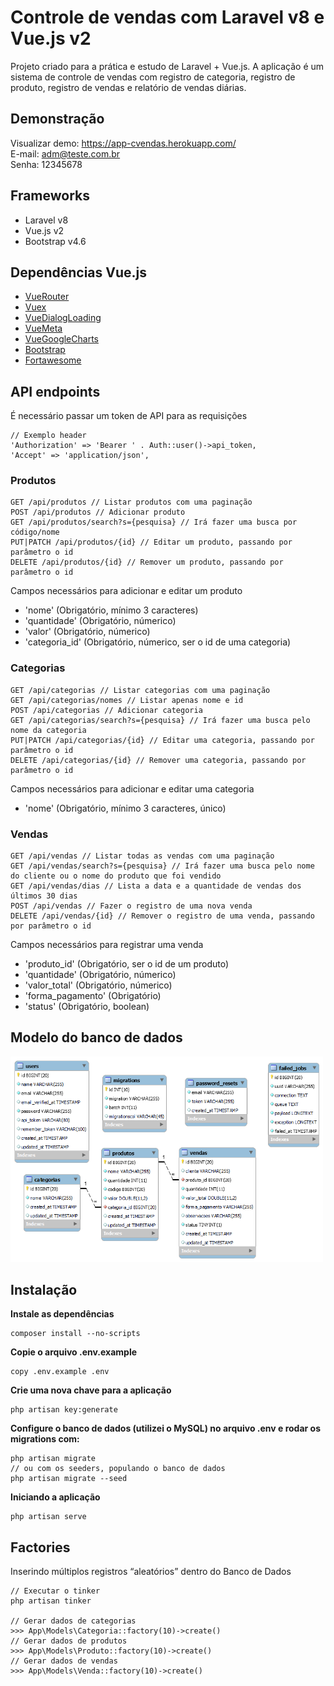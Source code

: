 # Controle de vendas com Laravel v8 e Vue.js v2
Projeto criado para a prática e estudo de Laravel + Vue.js. A aplicação é um sistema de controle de vendas com registro de categoria, registro de produto, registro de vendas e relatório de vendas diárias.

## Demonstração
Visualizar demo: https://app-cvendas.herokuapp.com/<br>
E-mail: adm@teste.com.br<br>
Senha: 12345678

## Frameworks
- Laravel v8
- Vue.js v2
- Bootstrap v4.6

## Dependências Vue.js
- [VueRouter](https://www.npmjs.com/package/vue-router)
- [Vuex](https://www.npmjs.com/package/vuex)
- [VueDialogLoading](https://github.com/leyap/vue-dialog-loading)
- [VueMeta](https://www.npmjs.com/package/vue-meta)
- [VueGoogleCharts](https://www.npmjs.com/package/vue-google-charts)
- [Bootstrap](https://www.npmjs.com/package/bootstrap)
- [Fortawesome](https://www.npmjs.com/package/@fortawesome/fontawesome-free)


## API endpoints
É necessário passar um token de API para as requisições
```
// Exemplo header
'Authorization' => 'Bearer ' . Auth::user()->api_token,
'Accept' => 'application/json',
```
### Produtos
```
GET /api/produtos // Listar produtos com uma paginação
POST /api/produtos // Adicionar produto
GET /api/produtos/search?s={pesquisa} // Irá fazer uma busca por código/nome
PUT|PATCH /api/produtos/{id} // Editar um produto, passando por parâmetro o id
DELETE /api/produtos/{id} // Remover um produto, passando por parâmetro o id
```

Campos necessários para adicionar e editar um produto
- 'nome' (Obrigatório, mínimo 3 caracteres)
- 'quantidade' (Obrigatório, númerico)
- 'valor' (Obrigatório, númerico)
- 'categoria_id' (Obrigatório, númerico, ser o id de uma categoria)

### Categorias
```
GET /api/categorias // Listar categorias com uma paginação
GET /api/categorias/nomes // Listar apenas nome e id
POST /api/categorias // Adicionar categoria
GET /api/categorias/search?s={pesquisa} // Irá fazer uma busca pelo nome da categoria
PUT|PATCH /api/categorias/{id} // Editar uma categoria, passando por parâmetro o id
DELETE /api/categorias/{id} // Remover uma categoria, passando por parâmetro o id
```

Campos necessários para adicionar e editar uma categoria
- 'nome' (Obrigatório, mínimo 3 caracteres, único)

### Vendas
```
GET /api/vendas // Listar todas as vendas com uma paginação
GET /api/vendas/search?s={pesquisa} // Irá fazer uma busca pelo nome do cliente ou o nome do produto que foi vendido
GET /api/vendas/dias // Lista a data e a quantidade de vendas dos últimos 30 dias
POST /api/vendas // Fazer o registro de uma nova venda
DELETE /api/vendas/{id} // Remover o registro de uma venda, passando por parâmetro o id
```

Campos necessários para registrar uma venda
- 'produto_id'   (Obrigatório, ser o id de um produto)
- 'quantidade'   (Obrigatório, númerico)
- 'valor_total'   (Obrigatório, númerico)
- 'forma_pagamento'  (Obrigatório)
- 'status'  (Obrigatório, boolean)

## Modelo do banco de dados
<img src="./docs/imgs/model-bd.png" width="500">

## Instalação
**Instale as dependências**
```
composer install --no-scripts
```
**Copie o arquivo .env.example**
```
copy .env.example .env
```
**Crie uma nova chave para a aplicação** 
```
php artisan key:generate
```
**Configure o banco de dados (utilizei o MySQL) no arquivo .env e rodar os migrations com:**
```
php artisan migrate
// ou com os seeders, populando o banco de dados
php artisan migrate --seed
```
**Iniciando a aplicação**
```
php artisan serve
```

## Factories
Inserindo múltiplos registros “aleatórios” dentro do Banco de Dados
```
// Executar o tinker
php artisan tinker

// Gerar dados de categorias
>>> App\Models\Categoria::factory(10)->create()
// Gerar dados de produtos
>>> App\Models\Produto::factory(10)->create()
// Gerar dados de vendas
>>> App\Models\Venda::factory(10)->create()
```
